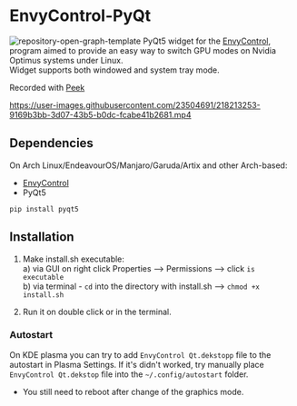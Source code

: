 # EnvyControl-PyQt
![repository-open-graph-template](https://user-images.githubusercontent.com/23504691/226192646-4d1411d9-17dc-4218-b9dd-56c58506e3c1.png)
PyQt5 widget for the [EnvyControl](https://github.com/bayasdev/envycontrol), program aimed to provide an easy way to switch GPU modes on Nvidia Optimus systems under Linux.   
Widget supports both windowed and  system tray mode.


Recorded with [Peek](https://github.com/phw/peek)

https://user-images.githubusercontent.com/23504691/218213253-9169b3bb-3d07-43b5-b0dc-fcabe41b2681.mp4

## Dependencies

On Arch Linux/EndeavourOS/Manjaro/Garuda/Artix and other Arch-based:
- [EnvyControl](https://github.com/bayasdev/envycontrol)
- PyQt5

```terminal
pip install pyqt5
```

## Installation

1. Make install.sh executable:  
a) via GUI on right click Properties --> Permissions --> click `is executable`  
b) via terminal - `cd` into the directory with install.sh --> `chmod +x  install.sh`

2. Run it on double click or in the terminal.

### Autostart

On KDE plasma you can try to add `EnvyControl Qt.dekstopp` file to the autostart in Plasma Settings.
If it's didn't worked, try manually place `EnvyControl Qt.dekstop` file into the `~/.config/autostart` folder.

* You still need to reboot after change of the graphics mode.
